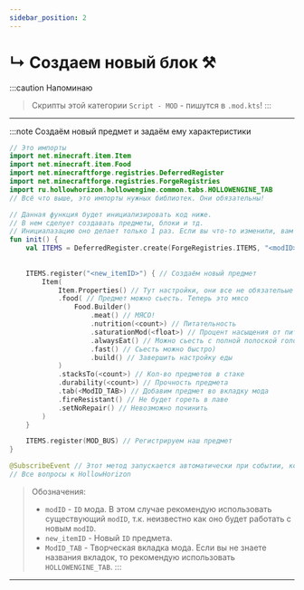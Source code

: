 ```yaml
---
sidebar_position: 2
---
```


# ↳ Создаем новый блок ⚒️

:::caution Напоминаю
> Скрипты этой категории `Script - MOD` - пишутся в `.mod.kts`!
:::

---

:::note Создаём новый предмет и задаём ему характеристики
```kts
// Это импорты
import net.minecraft.item.Item
import net.minecraft.item.Food
import net.minecraftforge.registries.DeferredRegister
import net.minecraftforge.registries.ForgeRegistries
import ru.hollowhorizon.hollowengine.common.tabs.HOLLOWENGINE_TAB
// Всё что выше, это импорты нужных библиотек. Они обязательны!

// Данная функция будет инициализировать код ниже.
// В нем сделует создавать предметы, блоки и тд.
// Инициалазацию оно делает только 1 раз. Если вы что-то изменили, вам нужно перезапустить игру
fun init() {
    val ITEMS = DeferredRegister.create(ForgeRegistries.ITEMS, "<modID>") //можно добавить предмет в любой мод, например "hollowengine"
    
    
    ITEMS.register("<new_itemID>") { // Создаём новый предмет
        Item(
            Item.Properties() // Тут настройки, они все не обязательые
            .food( // Предмет можно сьесть. Теперь это мясо
                Food.Builder() 
                    .meat() // МЯСО!
                    .nutrition(<count>) // Питательность
                    .saturationMod(<float>) // Процент насыщения от питательности
                    .alwaysEat() // Можно сьесть с полной полоской голода
                    .fast() // Сьесть можно быстро)
                    .build() // Завершить настройку еды
            ) 
            .stacksTo(<count>) // Кол-во предметов в стаке
            .durability(<count>) // Прочность предмета
            .tab(<ModID_TAB>) // Добавим предмет во вкладку мода
            .fireResistant() // Не будет гореть в лаве
            .setNoRepair() // Невозможно починить
        ) 
    }

    ITEMS.register(MOD_BUS) // Регистрируем наш предмет
}

@SubscribeEvent // Этот метод запускается автоматически при событии, когда есть аннотация
// Все вопросы к HollowHorizon
```
> Обозначения:
> - `modID` - `ID` мода. В этом случае рекомендую использовать существующий `modID`, т.к. неизвестно как оно будет работать с новым `modID`.
> - `new_itemID` - Новый `ID` предмета.
> - `ModID_TAB` - Творческая вкладка мода. Если вы не знаете названия вкладок, то рекомендую использовать `HOLLOWENGINE_TAB`.
:::

---
 
